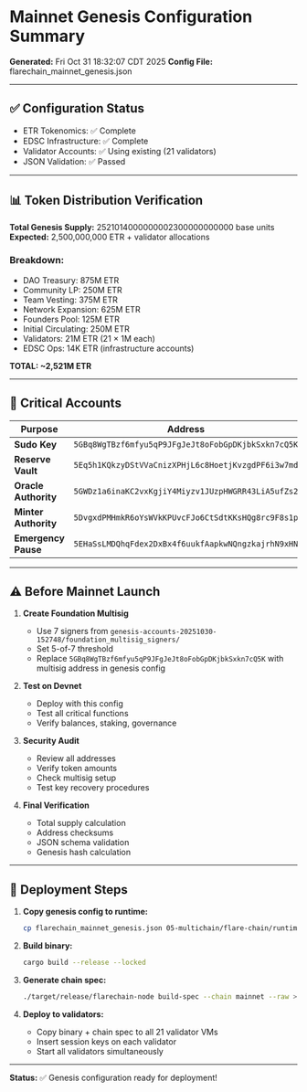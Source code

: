 # Mainnet Genesis Configuration Summary

**Generated:** Fri Oct 31 18:32:07 CDT 2025
**Config File:** flarechain_mainnet_genesis.json

---

## ✅ Configuration Status

- ETR Tokenomics: ✅ Complete
- EDSC Infrastructure: ✅ Complete
- Validator Accounts: ✅ Using existing (21 validators)
- JSON Validation: ✅ Passed

---

## 📊 Token Distribution Verification

**Total Genesis Supply:** 2521014000000002300000000000 base units
**Expected:** 2,500,000,000 ETR + validator allocations

### Breakdown:
- DAO Treasury: 875M ETR
- Community LP: 250M ETR
- Team Vesting: 375M ETR
- Network Expansion: 625M ETR
- Founders Pool: 125M ETR
- Initial Circulating: 250M ETR
- Validators: 21M ETR (21 × 1M each)
- EDSC Ops: 14K ETR (infrastructure accounts)

**TOTAL: ~2,521M ETR**

---

## 🔐 Critical Accounts

| Purpose | Address |
|---------|---------|
| **Sudo Key** | `5GBq8WgTBzf6mfyu5qP9JFgJeJt8oFobGpDKjbkSxkn7cQ5K` |
| **Reserve Vault** | `5Eq5h1KQkzyDStVVaCnizXPHjL6c8HoetjKvzgdPF6i3w7md` |
| **Oracle Authority** | `5GWDz1a6inaKC2vxKgjiY4Miyzv1JUzpHWGRR43LiA5ufZs2` |
| **Minter Authority** | `5DvgxdPMHmkR6oYsWVkKPUvcFJo6CtSdtKKsHQg8rc9F8s1p` |
| **Emergency Pause** | `5EHaSsLMDQhqFdex2DxBx4f6uukfAapkwNQngzkajrhN9xHN` |

---

## ⚠️ Before Mainnet Launch

1. **Create Foundation Multisig**
   - Use 7 signers from `genesis-accounts-20251030-152748/foundation_multisig_signers/`
   - Set 5-of-7 threshold
   - Replace `5GBq8WgTBzf6mfyu5qP9JFgJeJt8oFobGpDKjbkSxkn7cQ5K` with multisig address in genesis config

2. **Test on Devnet**
   - Deploy with this config
   - Test all critical functions
   - Verify balances, staking, governance

3. **Security Audit**
   - Review all addresses
   - Verify token amounts
   - Check multisig setup
   - Test key recovery procedures

4. **Final Verification**
   - Total supply calculation
   - Address checksums
   - JSON schema validation
   - Genesis hash calculation

---

## 🚀 Deployment Steps

1. **Copy genesis config to runtime:**
   ```bash
   cp flarechain_mainnet_genesis.json 05-multichain/flare-chain/runtime/presets/flarechain_mainnet.json
   ```

2. **Build binary:**
   ```bash
   cargo build --release --locked
   ```

3. **Generate chain spec:**
   ```bash
   ./target/release/flarechain-node build-spec --chain mainnet --raw > flarechain-raw.json
   ```

4. **Deploy to validators:**
   - Copy binary + chain spec to all 21 validator VMs
   - Insert session keys on each validator
   - Start all validators simultaneously

---

**Status:** ✅ Genesis configuration ready for deployment!

